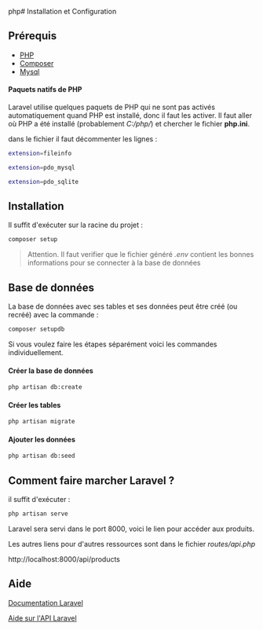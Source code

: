 php# Installation et Configuration

## Prérequis 
* [PHP](https://www.php.net/downloads.php)
* [Composer](https://getcomposer.org/download/)
* [Mysql](https://dev.mysql.com/downloads/installer/)

#### Paquets natifs de PHP

Laravel utilise quelques paquets de PHP qui ne sont pas activés automatiquement quand PHP est installé, donc il faut les activer. 
Il faut aller où PHP a été installé (probablement *C:/php/*) et chercher le fichier **php.ini**.

dans le fichier il faut décommenter les lignes :
```bash 
extension=fileinfo
```
```bash 
extension=pdo_mysql
```
```bash 
extension=pdo_sqlite
```

## Installation
Il suffit d'exécuter sur la racine du projet :
```bash 
composer setup
```

> Attention. Il faut verifier que le fichier généré *.env* contient les bonnes informations pour se connecter à la base de données

## Base de données
La base de données avec ses tables et ses données peut être créé (ou recréé) avec la commande : 
```bash 
composer setupdb
```

Si vous voulez faire les étapes séparément voici les commandes individuellement.
#### Créer la base de données
```bash 
php artisan db:create
```

#### Créer les tables
```bash 
php artisan migrate
```

#### Ajouter les données
```bash 
php artisan db:seed
```

## Comment faire marcher Laravel ?
il suffit d'exécuter :

```bash 
php artisan serve
```

Laravel sera servi dans le port 8000, voici le lien pour accéder aux produits.

Les autres liens pour d'autres ressources sont dans le fichier *routes/api.php*

http://localhost:8000/api/products

## Aide
[Documentation Laravel](https://laravel.com/docs/8.x)

[Aide sur l'API Laravel](https://www.youtube.com/watch?v=mgdMeXkviy8)
